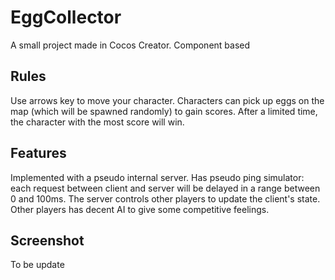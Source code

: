 # EggCollector

A small project made in Cocos Creator. Component based

## Rules

Use arrows key to move your character. Characters can pick up eggs on the map (which will be spawned randomly) to gain scores. After a limited time, the character with the most score will win.

## Features

Implemented with a pseudo internal server. Has pseudo ping simulator: each request between client and server will be delayed in a range between 0 and 100ms. The server controls other players to update the client's state. Other players has decent AI to give some competitive feelings.

## Screenshot 
To be update
